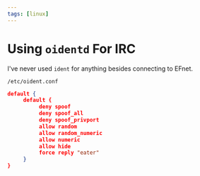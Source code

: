 ```yaml
---
tags: [linux]
---
```

# Using `oidentd` For IRC

I've never used `ident` for anything besides connecting to EFnet.

`/etc/oident.conf`

```json
default {
     default {
          deny spoof
          deny spoof_all
          deny spoof_privport
          allow random
          allow random_numeric
          allow numeric
          allow hide
          force reply "eater"
     }
}
```
